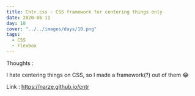 ```yaml
---
title: Cntr.css - CSS framework for centering things only
date: 2020-06-11
day: 10
cover: "../../images/days/10.png"
tags:
  - CSS
  - Flexbox
---
```


Thoughts :

I hate centering things on CSS, so I made a framework(?) out of them :joy:

Link : https://narze.github.io/cntr
